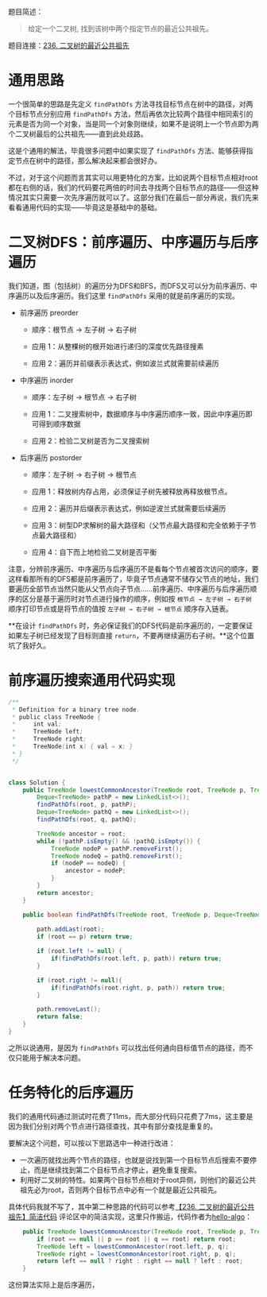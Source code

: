 题目简述：

> 给定一个二叉树, 找到该树中两个指定节点的最近公共祖先。

题目连接：[236. 二叉树的最近公共祖先](https://leetcode.cn/problems/lowest-common-ancestor-of-a-binary-tree/)

# 通用思路

一个很简单的思路是先定义 `findPathDfs` 方法寻找目标节点在树中的路径，对两个目标节点分别应用 `findPathDfs` 方法，然后再依次比较两个路径中相同索引的元素是否为同一个对象，当是同一个对象则继续，如果不是说明上一个节点即为两个二叉树最后的公共祖先——直到此处歧路。

这是个通用的解法，毕竟很多问题中如果实现了 `findPathDfs` 方法、能够获得指定节点在树中的路径，那么解决起来都会很好办。

不过，对于这个问题而言其实可以用更特化的方案，比如说两个目标节点相对root都在右侧的话，我们的代码要花两倍的时间去寻找两个目标节点的路径——但这种情况其实只需要一次先序遍历就可以了。这部分我们在最后一部分再说，我们先来看看通用代码的实现——毕竟这是基础中的基础。

# 二叉树DFS：前序遍历、中序遍历与后序遍历

我们知道，图（包括树）的遍历分为DFS和BFS，而DFS又可以分为前序遍历、中序遍历以及后序遍历。我们这里 `findPathDfs` 采用的就是前序遍历的实现。

- 前序遍历 preorder

  - 顺序：根节点 → 左子树 → 右子树

  - 应用 1：从整棵树的根开始进行递归的深度优先路径搜素
  - 应用 2：遍历并前缀表示表达式，例如波兰式就需要前续遍历

- 中序遍历 inorder

  - 顺序：左子树 → 根节点 → 右子树

  - 应用 1：二叉搜索树中，数据顺序与中序遍历顺序一致，因此中序遍历即可得到顺序数据

  - 应用 2：检验二叉树是否为二叉搜索树

- 后序遍历 postorder

  - 顺序：左子树 → 右子树 → 根节点

  - 应用 1：释放树内存占用，必须保证子树先被释放再释放根节点。
  - 应用 2：遍历并后缀表示表达式，例如逆波兰式就需要后续遍历
  - 应用 3：树型DP求解树的最大路径和（父节点最大路径和完全依赖于子节点最大路径和）
  - 应用 4：自下而上地检验二叉树是否平衡

注意，分辨前序遍历、中序遍历与后序遍历不是看每个节点被首次访问的顺序，要这样看那所有的DFS都是前序遍历了，毕竟子节点通常不储存父节点的地址，我们要遍历全部节点当然只能从父节点向子节点……前序遍历、中序遍历与后序遍历顺序的区分是基于遍历时对节点进行操作的顺序，例如按 `根节点 → 左子树 → 右子树` 顺序打印节点或是将节点的值按 `左子树 → 右子树 → 根节点` 顺序存入链表。

**在设计 `findPathDfs` 时，务必保证我们的DFS代码是前序遍历的，一定要保证如果左子树已经发现了目标则直接 `return`，不要再继续遍历右子树。**这个位置坑了我好久。

# 前序遍历搜索通用代码实现

```java
/**
 * Definition for a binary tree node.
 * public class TreeNode {
 *     int val;
 *     TreeNode left;
 *     TreeNode right;
 *     TreeNode(int x) { val = x; }
 * }
 */


class Solution {
    public TreeNode lowestCommonAncestor(TreeNode root, TreeNode p, TreeNode q) {
        Deque<TreeNode> pathP = new LinkedList<>();
        findPathDfs(root, p, pathP);
        Deque<TreeNode> pathQ = new LinkedList<>();
        findPathDfs(root, q, pathQ);

        TreeNode ancestor = root;
        while (!pathP.isEmpty() && !pathQ.isEmpty()) {
            TreeNode nodeP = pathP.removeFirst();
            TreeNode nodeQ = pathQ.removeFirst();
            if (nodeP == nodeQ) {
                ancestor = nodeP;
            }
        }
        return ancestor;
    }

    public boolean findPathDfs(TreeNode root, TreeNode p, Deque<TreeNode> path) {
        
        path.addLast(root);
        if (root == p) return true;

        if (root.left != null) {
            if(findPathDfs(root.left, p, path)) return true;
        }

        if (root.right != null){
            if(findPathDfs(root.right, p, path)) return true;
        }

        path.removeLast();
        return false;
    }
}
```

之所以说通用，是因为 `findPathDfs` 可以找出任何通向目标值节点的路径，而不仅只能用于解决本问题。

# 任务特化的后序遍历

我们的通用代码通过测试时花费了11ms，而大部分代码只花费了7ms，这主要是因为我们分别对两个节点进行路径查找，其中有部分查找是重复的。

要解决这个问题，可以按以下思路选中一种进行改进：

- 一次遍历就找出两个节点的路径，也就是说找到第一个目标节点后搜索不要停止，而是继续找到第二个目标节点才停止，避免重复搜索。
- 利用好二叉树的特性。如果两个目标节点相对于root异侧，则他们的最近公共祖先必为root，否则两个目标节点中必有一个就是最近公共祖先。

具体代码我就不写了，其中第二种思路的代码可以参考[【236. 二叉树的最近公共祖先】简洁代码](https://leetcode.cn/problems/lowest-common-ancestor-of-a-binary-tree/solutions/24970/236-er-cha-shu-de-zui-jin-gong-gong-zu-xian-jian-j/) 评论区中的简洁实现，这里只作搬运，代码作者为[hello-algo](https://leetcode.cn/u/hello-algo/)：

```java
    public TreeNode lowestCommonAncestor(TreeNode root, TreeNode p, TreeNode q) {
        if (root == null || p == root || q == root) return root;
        TreeNode left = lowestCommonAncestor(root.left, p, q);
        TreeNode right = lowestCommonAncestor(root.right, p, q);
        return left == null ? right : right == null ? left : root;
    }
```

这份算法实际上是后序遍历，
